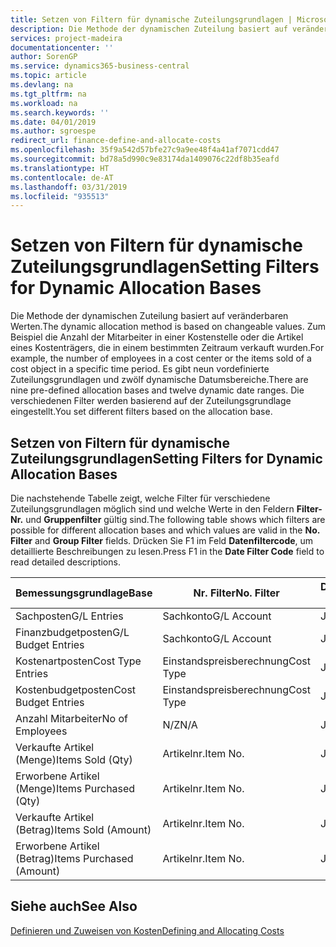 ```yaml
---
title: Setzen von Filtern für dynamische Zuteilungsgrundlagen | Microsoft Docs
description: Die Methode der dynamischen Zuteilung basiert auf veränderbaren Werten. Zum Beispiel die Anzahl der Mitarbeiter in einer Kostenstelle oder die Artikel eines Kostenträgers, die in einem bestimmten Zeitraum verkauft wurden. Es gibt neun vordefinierte Zuteilungsgrundlagen und zwölf dynamische Datumsbereiche. Die verschiedenen Filter werden basierend auf der Zuteilungsgrundlage eingestellt.
services: project-madeira
documentationcenter: ''
author: SorenGP
ms.service: dynamics365-business-central
ms.topic: article
ms.devlang: na
ms.tgt_pltfrm: na
ms.workload: na
ms.search.keywords: ''
ms.date: 04/01/2019
ms.author: sgroespe
redirect_url: finance-define-and-allocate-costs
ms.openlocfilehash: 35f9a542d57bfe27c9a9ee48f4a41af7071cdd47
ms.sourcegitcommit: bd78a5d990c9e83174da1409076c22df8b35eafd
ms.translationtype: HT
ms.contentlocale: de-AT
ms.lasthandoff: 03/31/2019
ms.locfileid: "935513"
---
```

# <a name="setting-filters-for-dynamic-allocation-bases"></a><span data-ttu-id="df195-106">Setzen von Filtern für dynamische Zuteilungsgrundlagen</span><span class="sxs-lookup"><span data-stu-id="df195-106">Setting Filters for Dynamic Allocation Bases</span></span>
<span data-ttu-id="df195-107">Die Methode der dynamischen Zuteilung basiert auf veränderbaren Werten.</span><span class="sxs-lookup"><span data-stu-id="df195-107">The dynamic allocation method is based on changeable values.</span></span> <span data-ttu-id="df195-108">Zum Beispiel die Anzahl der Mitarbeiter in einer Kostenstelle oder die Artikel eines Kostenträgers, die in einem bestimmten Zeitraum verkauft wurden.</span><span class="sxs-lookup"><span data-stu-id="df195-108">For example, the number of employees in a cost center or the items sold of a cost object in a specific time period.</span></span> <span data-ttu-id="df195-109">Es gibt neun vordefinierte Zuteilungsgrundlagen und zwölf dynamische Datumsbereiche.</span><span class="sxs-lookup"><span data-stu-id="df195-109">There are nine pre-defined allocation bases and twelve dynamic date ranges.</span></span> <span data-ttu-id="df195-110">Die verschiedenen Filter werden basierend auf der Zuteilungsgrundlage eingestellt.</span><span class="sxs-lookup"><span data-stu-id="df195-110">You set different filters based on the allocation base.</span></span>  

## <a name="setting-filters-for-dynamic-allocation-bases"></a><span data-ttu-id="df195-111">Setzen von Filtern für dynamische Zuteilungsgrundlagen</span><span class="sxs-lookup"><span data-stu-id="df195-111">Setting Filters for Dynamic Allocation Bases</span></span>  
 <span data-ttu-id="df195-112">Die nachstehende Tabelle zeigt, welche Filter für verschiedene Zuteilungsgrundlagen möglich sind und welche Werte in den Feldern **Filter-Nr.** und **Gruppenfilter** gültig sind.</span><span class="sxs-lookup"><span data-stu-id="df195-112">The following table shows which filters are possible for different allocation bases and which values are valid in the **No. Filter** and **Group Filter** fields.</span></span> <span data-ttu-id="df195-113">Drücken Sie F1 im Feld **Datenfiltercode**, um detaillierte Beschreibungen zu lesen.</span><span class="sxs-lookup"><span data-stu-id="df195-113">Press F1 in the **Date Filter Code** field to read detailed descriptions.</span></span>  

|<span data-ttu-id="df195-114">**Bemessungsgrundlage**</span><span class="sxs-lookup"><span data-stu-id="df195-114">**Base**</span></span>|<span data-ttu-id="df195-115">**Nr. Filter**</span><span class="sxs-lookup"><span data-stu-id="df195-115">**No. Filter**</span></span>|<span data-ttu-id="df195-116">**Datumsfiltercode**</span><span class="sxs-lookup"><span data-stu-id="df195-116">**Date Filter Code**</span></span>|<span data-ttu-id="df195-117">**Kostenstellenfilter**</span><span class="sxs-lookup"><span data-stu-id="df195-117">**Cost Center Filter**</span></span>|<span data-ttu-id="df195-118">**Kostenträgerfilter**</span><span class="sxs-lookup"><span data-stu-id="df195-118">**Cost Object Filter**</span></span>|<span data-ttu-id="df195-119">**Gruppenfilter**</span><span class="sxs-lookup"><span data-stu-id="df195-119">**Group Filter**</span></span>|  
|--------------|----------------------------------------|----------------------------------------------|------------------------------------------------|------------------------------------------------|------------------------------------------|  
|<span data-ttu-id="df195-120">Sachposten</span><span class="sxs-lookup"><span data-stu-id="df195-120">G/L Entries</span></span>|<span data-ttu-id="df195-121">Sachkonto</span><span class="sxs-lookup"><span data-stu-id="df195-121">G/L Account</span></span>|<span data-ttu-id="df195-122">Ja</span><span class="sxs-lookup"><span data-stu-id="df195-122">Yes</span></span>|<span data-ttu-id="df195-123">Ja</span><span class="sxs-lookup"><span data-stu-id="df195-123">Yes</span></span>|<span data-ttu-id="df195-124">Ja</span><span class="sxs-lookup"><span data-stu-id="df195-124">Yes</span></span>|<span data-ttu-id="df195-125">N/Z</span><span class="sxs-lookup"><span data-stu-id="df195-125">N/A</span></span>|  
|<span data-ttu-id="df195-126">Finanzbudgetposten</span><span class="sxs-lookup"><span data-stu-id="df195-126">G/L Budget Entries</span></span>|<span data-ttu-id="df195-127">Sachkonto</span><span class="sxs-lookup"><span data-stu-id="df195-127">G/L Account</span></span>|<span data-ttu-id="df195-128">Ja</span><span class="sxs-lookup"><span data-stu-id="df195-128">Yes</span></span>|<span data-ttu-id="df195-129">Ja</span><span class="sxs-lookup"><span data-stu-id="df195-129">Yes</span></span>|<span data-ttu-id="df195-130">Ja</span><span class="sxs-lookup"><span data-stu-id="df195-130">Yes</span></span>|<span data-ttu-id="df195-131">Finanzbudgetname</span><span class="sxs-lookup"><span data-stu-id="df195-131">G/L Budget Name</span></span>|  
|<span data-ttu-id="df195-132">Kostenartposten</span><span class="sxs-lookup"><span data-stu-id="df195-132">Cost Type Entries</span></span>|<span data-ttu-id="df195-133">Einstandspreisberechnung</span><span class="sxs-lookup"><span data-stu-id="df195-133">Cost Type</span></span>|<span data-ttu-id="df195-134">Ja</span><span class="sxs-lookup"><span data-stu-id="df195-134">Yes</span></span>|<span data-ttu-id="df195-135">Ja</span><span class="sxs-lookup"><span data-stu-id="df195-135">Yes</span></span>|<span data-ttu-id="df195-136">Ja</span><span class="sxs-lookup"><span data-stu-id="df195-136">Yes</span></span>|<span data-ttu-id="df195-137">N/Z</span><span class="sxs-lookup"><span data-stu-id="df195-137">N/A</span></span>|  
|<span data-ttu-id="df195-138">Kostenbudgetposten</span><span class="sxs-lookup"><span data-stu-id="df195-138">Cost Budget Entries</span></span>|<span data-ttu-id="df195-139">Einstandspreisberechnung</span><span class="sxs-lookup"><span data-stu-id="df195-139">Cost Type</span></span>|<span data-ttu-id="df195-140">Ja</span><span class="sxs-lookup"><span data-stu-id="df195-140">Yes</span></span>|<span data-ttu-id="df195-141">Ja</span><span class="sxs-lookup"><span data-stu-id="df195-141">Yes</span></span>|<span data-ttu-id="df195-142">Ja</span><span class="sxs-lookup"><span data-stu-id="df195-142">Yes</span></span>|<span data-ttu-id="df195-143">Budgetname</span><span class="sxs-lookup"><span data-stu-id="df195-143">Budget Name</span></span>|  
|<span data-ttu-id="df195-144">Anzahl Mitarbeiter</span><span class="sxs-lookup"><span data-stu-id="df195-144">No of Employees</span></span>|<span data-ttu-id="df195-145">N/Z</span><span class="sxs-lookup"><span data-stu-id="df195-145">N/A</span></span>|<span data-ttu-id="df195-146">Ja</span><span class="sxs-lookup"><span data-stu-id="df195-146">Yes</span></span>|<span data-ttu-id="df195-147">Ja</span><span class="sxs-lookup"><span data-stu-id="df195-147">Yes</span></span>|<span data-ttu-id="df195-148">Ja</span><span class="sxs-lookup"><span data-stu-id="df195-148">Yes</span></span>|<span data-ttu-id="df195-149">N/Z</span><span class="sxs-lookup"><span data-stu-id="df195-149">N/A</span></span>|  
|<span data-ttu-id="df195-150">Verkaufte Artikel (Menge)</span><span class="sxs-lookup"><span data-stu-id="df195-150">Items Sold (Qty)</span></span>|<span data-ttu-id="df195-151">Artikelnr.</span><span class="sxs-lookup"><span data-stu-id="df195-151">Item No.</span></span>|<span data-ttu-id="df195-152">Ja</span><span class="sxs-lookup"><span data-stu-id="df195-152">Yes</span></span>|<span data-ttu-id="df195-153">Ja</span><span class="sxs-lookup"><span data-stu-id="df195-153">Yes</span></span>|<span data-ttu-id="df195-154">Ja</span><span class="sxs-lookup"><span data-stu-id="df195-154">Yes</span></span>|<span data-ttu-id="df195-155">Lagerbuchungsgruppe</span><span class="sxs-lookup"><span data-stu-id="df195-155">Inventory Posting Group</span></span>|  
|<span data-ttu-id="df195-156">Erworbene Artikel (Menge)</span><span class="sxs-lookup"><span data-stu-id="df195-156">Items Purchased (Qty)</span></span>|<span data-ttu-id="df195-157">Artikelnr.</span><span class="sxs-lookup"><span data-stu-id="df195-157">Item No.</span></span>|<span data-ttu-id="df195-158">Ja</span><span class="sxs-lookup"><span data-stu-id="df195-158">Yes</span></span>|<span data-ttu-id="df195-159">Ja</span><span class="sxs-lookup"><span data-stu-id="df195-159">Yes</span></span>|<span data-ttu-id="df195-160">Ja</span><span class="sxs-lookup"><span data-stu-id="df195-160">Yes</span></span>|<span data-ttu-id="df195-161">Lagerbuchungsgruppe</span><span class="sxs-lookup"><span data-stu-id="df195-161">Inventory Posting Group</span></span>|  
|<span data-ttu-id="df195-162">Verkaufte Artikel (Betrag)</span><span class="sxs-lookup"><span data-stu-id="df195-162">Items Sold (Amount)</span></span>|<span data-ttu-id="df195-163">Artikelnr.</span><span class="sxs-lookup"><span data-stu-id="df195-163">Item No.</span></span>|<span data-ttu-id="df195-164">Ja</span><span class="sxs-lookup"><span data-stu-id="df195-164">Yes</span></span>|<span data-ttu-id="df195-165">Ja</span><span class="sxs-lookup"><span data-stu-id="df195-165">Yes</span></span>|<span data-ttu-id="df195-166">Ja</span><span class="sxs-lookup"><span data-stu-id="df195-166">Yes</span></span>|<span data-ttu-id="df195-167">Lagerbuchungsgruppe</span><span class="sxs-lookup"><span data-stu-id="df195-167">Inventory Posting Group</span></span>|  
|<span data-ttu-id="df195-168">Erworbene Artikel (Betrag)</span><span class="sxs-lookup"><span data-stu-id="df195-168">Items Purchased (Amount)</span></span>|<span data-ttu-id="df195-169">Artikelnr.</span><span class="sxs-lookup"><span data-stu-id="df195-169">Item No.</span></span>|<span data-ttu-id="df195-170">Ja</span><span class="sxs-lookup"><span data-stu-id="df195-170">Yes</span></span>|<span data-ttu-id="df195-171">Ja</span><span class="sxs-lookup"><span data-stu-id="df195-171">Yes</span></span>|<span data-ttu-id="df195-172">Ja</span><span class="sxs-lookup"><span data-stu-id="df195-172">Yes</span></span>|<span data-ttu-id="df195-173">Lagerbuchungsgruppe</span><span class="sxs-lookup"><span data-stu-id="df195-173">Inventory Posting Group</span></span>|  

## <a name="see-also"></a><span data-ttu-id="df195-174">Siehe auch</span><span class="sxs-lookup"><span data-stu-id="df195-174">See Also</span></span>  
[<span data-ttu-id="df195-175">Definieren und Zuweisen von Kosten</span><span class="sxs-lookup"><span data-stu-id="df195-175">Defining and Allocating Costs</span></span>](finance-define-and-allocate-costs.md)
